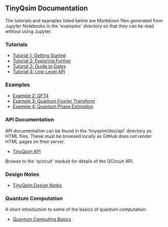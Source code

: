 ## TinyQsim Documentation

The tutorials and examples listed below are Markdown files generated from Jupyter Notebooks in the 'examples' directory so that they can be read without using Jupyter.

### Tutorials

- [Tutorial 1: Getting Started](html/tutorial_1_getting_started.html)
- [Tutorial 2: Exploring Further](html/tutorial_2_exploring_further.html)
- [Tutorial 3: Guide to Gates](html/tutorial_3_guide_to_gates.html)
- [Tutorial 4: Low-Level API](html/tutorial_4_low_level_api.html)

### Examples

- [Example 2: QFT4](html/example_2_QFT4.html)
- [Example 3: Quantum Fourier Transform](html/example_3_quantum_fourier_transform.html)
- [Example 4: Quantum Phase Estimation](html/example_4_quantum_phase_estimation.html)

### API Documentation

API documentation can be found in the 'tinyqsim/doc/api' directory as HTML files. These must be browsed locally as GitHub does not render HTML pages on their server.

- [TinyQsim API](api/index.html)

Browse to the 'qcircuit' module for details of the QCircuit API.

### Design Notes

- [TinyQsim Design Notes](html/TinyQsim_design_notes.html)

### Quantum Computation

A short introduction to some of the basics of quantum computation:

- [Quantum Computing Basics](html/Quantum_computing_basics.html)

